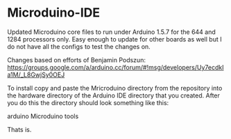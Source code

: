 # Microduino-IDE
Updated Microduino core files to run under Arduino 1.5.7 for the 644 and 1284 processors only. Easy enough to update for other boards as well but I do not have all the configs to test the changes on.

Changes based on efforts of Benjamin Podszun: https://groups.google.com/a/arduino.cc/forum/#!msg/developers/Uy7ecdkIa1M/_L8GwjSy0OEJ

To install copy and paste the Mricroduino directory from the repository into the hardware directory of the Arduino IDE directory that you created.  After you do this the directory should look something like this:

arduino
Microduino
tools
  
Thats is.  

